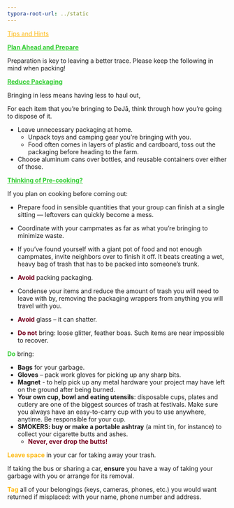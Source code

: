 ```yaml
---
typora-root-url: ../static
---
```


<span class="center" style="color:#fdb913;"><u>Tips and Hints</u></span>



<span style="color:limegreen;"><u>**Plan Ahead and Prepare**</u></span>

Preparation is key to leaving a better trace. Please keep the following in mind when packing!

<span style="color:limegreen;"><u>**Reduce Packaging**</u></span>

Bringing in less means having less to haul out, 

For each item that you’re bringing to DeJā, think through how you’re going to dispose of it.

- Leave unnecessary packaging at home.
  - Unpack toys and camping gear you’re bringing with you.
  - Food often comes in layers of plastic and cardboard, toss out the packaging before heading to the farm.
- Choose aluminum cans over bottles, and reusable containers over either of those.

<span style="color:limegreen;"><u>**Thinking of Pre-cooking?**</u></span>

If you plan on cooking before coming out:

- Prepare food in sensible quantities that your group can finish at a single sitting — leftovers can quickly become a mess.
- Coordinate with your campmates as far as what you’re bringing to minimize waste.
- If you’ve found yourself with a giant pot of food and not enough campmates, invite neighbors over to finish it off.  It beats creating a wet, heavy bag of trash that has to be packed into someone’s trunk.

- <span style="color:#77011e;">**Avoid**</span> packing packaging.
- Condense your items and reduce the amount of trash you will need to leave with by, removing the packaging wrappers from anything you will travel with you.
- <span style="color:#77011e;">**Avoid**</span> glass – it can shatter.
- <span style="color:#77011e;">**Do not**</span> bring: loose glitter, feather boas. Such items are near impossible to recover.


<span style="color:limegreen;">**Do**</span> bring:

- **Bags** for your garbage.
- **Gloves** – pack work gloves for picking up any sharp bits.
- **Magnet** - to help pick up any metal hardware your project may have left on the ground after being burned.
- **Your own cup, bowl and eating utensils**: disposable cups, plates and cutlery are one of the biggest sources of trash at festivals. Make sure you always have an easy-to-carry cup with you to use anywhere, anytime. Be responsible for your cup.
- **SMOKERS: buy or make a portable ashtray** (a mint tin, for instance) to collect your cigarette butts and ashes.
  - <span style="color:#77011e;">**Never, ever drop the butts!**</span>




<span style="color:#fdb913;">**Leave space**</span> in your car for taking away your trash.

If taking the bus or sharing a car, **ensure** you have a way of taking your garbage with you or arrange for its removal.



<span style="color:#fdb913;">**Tag** </span>all of your belongings (keys, cameras, phones, etc.) you would want returned if misplaced: with your name, phone number and address.